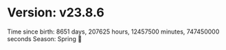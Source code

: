 # Version: v23.8.6
Time since birth: 8651 days, 207625 hours, 12457500 minutes, 747450000 seconds
Season: Spring 🌸
